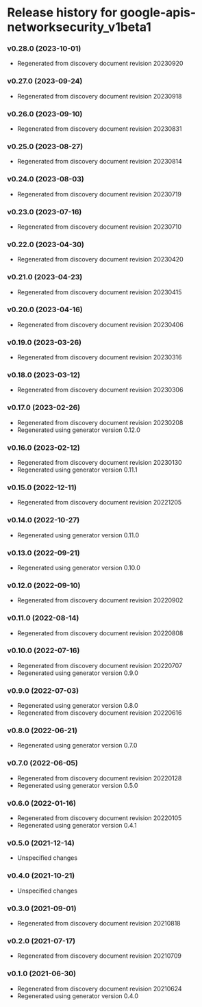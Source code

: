 # Release history for google-apis-networksecurity_v1beta1

### v0.28.0 (2023-10-01)

* Regenerated from discovery document revision 20230920

### v0.27.0 (2023-09-24)

* Regenerated from discovery document revision 20230918

### v0.26.0 (2023-09-10)

* Regenerated from discovery document revision 20230831

### v0.25.0 (2023-08-27)

* Regenerated from discovery document revision 20230814

### v0.24.0 (2023-08-03)

* Regenerated from discovery document revision 20230719

### v0.23.0 (2023-07-16)

* Regenerated from discovery document revision 20230710

### v0.22.0 (2023-04-30)

* Regenerated from discovery document revision 20230420

### v0.21.0 (2023-04-23)

* Regenerated from discovery document revision 20230415

### v0.20.0 (2023-04-16)

* Regenerated from discovery document revision 20230406

### v0.19.0 (2023-03-26)

* Regenerated from discovery document revision 20230316

### v0.18.0 (2023-03-12)

* Regenerated from discovery document revision 20230306

### v0.17.0 (2023-02-26)

* Regenerated from discovery document revision 20230208
* Regenerated using generator version 0.12.0

### v0.16.0 (2023-02-12)

* Regenerated from discovery document revision 20230130
* Regenerated using generator version 0.11.1

### v0.15.0 (2022-12-11)

* Regenerated from discovery document revision 20221205

### v0.14.0 (2022-10-27)

* Regenerated using generator version 0.11.0

### v0.13.0 (2022-09-21)

* Regenerated using generator version 0.10.0

### v0.12.0 (2022-09-10)

* Regenerated from discovery document revision 20220902

### v0.11.0 (2022-08-14)

* Regenerated from discovery document revision 20220808

### v0.10.0 (2022-07-16)

* Regenerated from discovery document revision 20220707
* Regenerated using generator version 0.9.0

### v0.9.0 (2022-07-03)

* Regenerated using generator version 0.8.0
* Regenerated from discovery document revision 20220616

### v0.8.0 (2022-06-21)

* Regenerated using generator version 0.7.0

### v0.7.0 (2022-06-05)

* Regenerated from discovery document revision 20220128
* Regenerated using generator version 0.5.0

### v0.6.0 (2022-01-16)

* Regenerated from discovery document revision 20220105
* Regenerated using generator version 0.4.1

### v0.5.0 (2021-12-14)

* Unspecified changes

### v0.4.0 (2021-10-21)

* Unspecified changes

### v0.3.0 (2021-09-01)

* Regenerated from discovery document revision 20210818

### v0.2.0 (2021-07-17)

* Regenerated from discovery document revision 20210709

### v0.1.0 (2021-06-30)

* Regenerated from discovery document revision 20210624
* Regenerated using generator version 0.4.0

